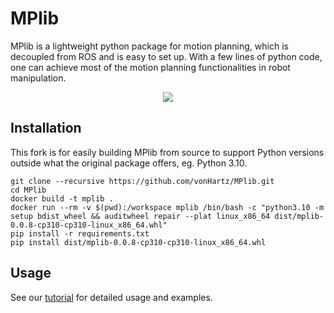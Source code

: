 # MPlib
MPlib is a lightweight python package for motion planning, which is decoupled from ROS and is easy to set up. With a few lines of python code, one can achieve most of the motion planning functionalities in robot manipulation.

<p align="center">
  <img src="demo.gif">
</p>

## Installation

This fork is for easily building MPlib from source to support Python versions outside what the original package offers, eg. Python 3.10.

```
git clone --recursive https://github.com/vonHartz/MPlib.git
cd MPlib
docker build -t mplib .
docker run --rm -v $(pwd):/workspace mplib /bin/bash -c "python3.10 -m setup bdist_wheel && auditwheel repair --plat linux_x86_64 dist/mplib-0.0.8-cp310-cp310-linux_x86_64.whl"
pip install -r requirements.txt
pip install dist/mplib-0.0.8-cp310-cp310-linux_x86_64.whl
```


## Usage

See our [tutorial](https://sapien.ucsd.edu/docs/latest/tutorial/motion_planning/getting_started.html) for detailed usage and examples.
